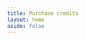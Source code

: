 ```yaml
---
title: Purchase credits
layout: home
aside: false
---
```


<PricingComponent :display-only="false" />

<script setup>
    import PricingComponent from './vue-components/PricingComponent.vue'
</script>
